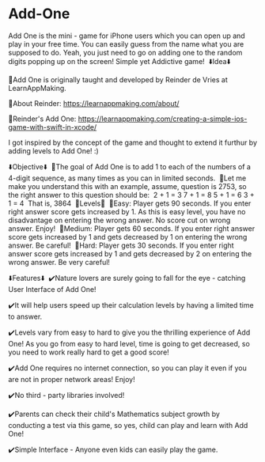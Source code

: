 # Add-One
Add One is the mini - game for iPhone users which you can open up and play in your free time. You can easily guess from the name what you are supposed to do. Yeah, you just need to go on adding one to the random digits popping up on the screen! Simple yet Addictive game!⁣⁣
⁣⁣
⬇️Idea⬇️

🔅Add One is originally taught and developed by Reinder de Vries at LearnAppMaking. 

🔅About Reinder: https://learnappmaking.com/about/

🔅Reinder's Add One: https://learnappmaking.com/creating-a-simple-ios-game-with-swift-in-xcode/

I got inspired by the concept of the game and thought to extend it furthur by adding levels to Add One! :) 

⬇️Objective⬇️⁣⁣
⁣⁣
🔅The goal of Add One is to add 1 to each of the numbers of a 4-digit sequence, as many times as you can in limited seconds.⁣⁣
⁣⁣
🔅Let me make you understand this with an example, assume, question is 2753, so the right answer to this question should be:⁣⁣ ⁣ 
2 + 1 = 3⁣ 
7 + 1 = 8⁣ 
5 + 1 = 6⁣⁣
3 + 1 = 4⁣⁣
⁣
That is, 3864⁣⁣
⁣⁣
🔅Levels🔅⁣⁣
⁣⁣
🔶Easy: Player gets 90 seconds. If you enter right answer score gets increased by 1. As this is easy level, you have no disadvantage on entering the wrong answer. No score cut on wrong answer. Enjoy!⁣⁣
⁣⁣
🔶Medium: Player gets 60 seconds. If you enter right answer score gets increased by 1 and gets decreased by 1 on entering the wrong answer. Be careful!⁣⁣
⁣⁣
🔶Hard: Player gets 30 seconds. If you enter right answer score gets increased by 1 and gets decreased by 2 on entering the wrong answer. Be very careful!

⬇️Features⬇️⁣⁣
⁣⁣
✔️Nature lovers are surely going to fall for the eye - catching User Interface of Add One!⁣⁣

✔️It will help users speed up their calculation levels by having a limited time to answer.⁣⁣

✔️Levels vary from easy to hard to give you the thrilling experience of Add One! As you go from easy to hard level, time is going to get decreased, so you need to work really hard to get a good score!⁣⁣

✔️Add One requires no internet connection, so you can play it even if you are not in proper network areas! Enjoy!⁣⁣

✔️No third - party libraries involved!⁣⁣

✔️Parents can check their child's Mathematics subject growth by conducting a test via this game, so yes, child can play and learn with Add One!⁣⁣

✔️Simple Interface - Anyone even kids can easily play the game.
